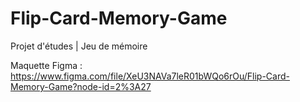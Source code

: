 # Flip-Card-Memory-Game
Projet d'études | Jeu de mémoire

Maquette Figma : https://www.figma.com/file/XeU3NAVa7leR01bWQo6rOu/Flip-Card-Memory-Game?node-id=2%3A27
